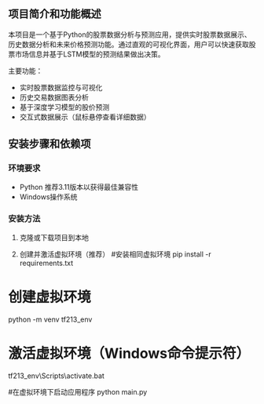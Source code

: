## 项目简介和功能概述

本项目是一个基于Python的股票数据分析与预测应用，提供实时股票数据展示、历史数据分析和未来价格预测功能。通过直观的可视化界面，用户可以快速获取股票市场信息并基于LSTM模型的预测结果做出决策。

主要功能：
- 实时股票数据监控与可视化
- 历史交易数据图表分析
- 基于深度学习模型的股价预测
- 交互式数据展示（鼠标悬停查看详细数据）

## 安装步骤和依赖项

### 环境要求
- Python 推荐3.11版本以获得最佳兼容性
- Windows操作系统

### 安装方法

1. 克隆或下载项目到本地

2. 创建并激活虚拟环境（推荐）
#安装相同虚拟环境
pip install -r requirements.txt
# 创建虚拟环境
python -m venv tf213_env

# 激活虚拟环境（Windows命令提示符）
tf213_env\Scripts\activate.bat

#在虚拟环境下启动应用程序
python main.py
